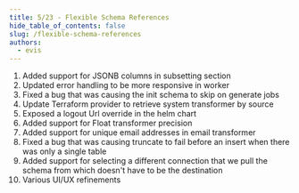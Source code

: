 ```yaml
---
title: 5/23 - Flexible Schema References
hide_table_of_contents: false
slug: /flexible-schema-references
authors:
  - evis
---
```


1. Added support for JSONB columns in subsetting section
2. Updated error handling to be more responsive in worker
3. Fixed a bug that was causing the init schema to skip on generate jobs
4. Update Terraform provider to retrieve system transformer by source
5. Exposed a logout Url override in the helm chart
6. Added support for Float transformer precision
7. Added support for unique email addresses in email transformer
8. Fixed a bug that was causing truncate to fail before an insert when there was only a single table
9. Added support for selecting a different connection that we pull the schema from which doesn't have to be the destination
10. Various UI/UX refinements
